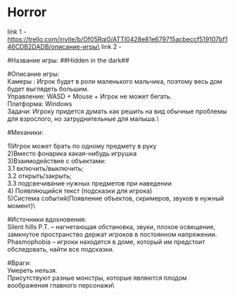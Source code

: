 # Horror

link 1 - https://trello.com/invite/b/Of05Rqj0/ATTI0428e81e679715acbeccf519107bf146CDB2DADB/описание-игры\
link 2 - 


#Название игры:
##Hidden in the dark##

#Описание игры:\
Камеры : Игрок будет в роли маленького мальчика, поэтому весь дом будет выглядеть большим.\
Управление: WASD + Mouse + Игрок не может бегать.\
Платформа: Windows\
Задачи: Игроку придется думать как решить на вид обычные проблемы для взрослого, но затруднительные для малыша.\

#Механики:

1)Игрок может брать по одному предмету в руку\
2)Вместо фонарика какая-нибудь игрушка\
3)Взаимодействие с объектами:\
   3.1 включить/выключить;\
   3.2 открыть/закрыть;\
   3.3 подсвечивание нужных предметов при наведении\
4) Появляющийся текст (подсказки для игрока)\
5)Система событий(Появление объектов, скримеров, звуков в нужный момент)\

#Источники вдохновения: \
Silent hills P.T. – нагнетающая обстановка, звуки, плохое освещение, замкнутое пространство держат игроков в постоянном напряжении.\
Phasmophobia – игроки находятся в доме, который им предстоит обследовать, найти все подсказки.

#Враги:\
Умереть нельзя. \
Присутствуют разные монстры, которые являются плодом воображения главного персонажи\

